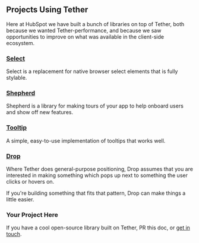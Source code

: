 ## Projects Using Tether

Here at HubSpot we have built a bunch of libraries on top of Tether,
both because we wanted Tether-performance, and because we saw opportunities
to improve on what was available in the client-side ecosystem.

### [Select](http://github.hubspot.com/select/docs/welcome)

Select is a replacement for native browser select elements that is fully stylable.

### [Shepherd](http://github.hubspot.com/shepherd/docs/welcome)

Shepherd is a library for making tours of your app to help onboard users and show off
new features.

### [Tooltip](http://github.hubspot.com/tooltip/docs/welcome)

A simple, easy-to-use implementation of tooltips that works well.

### [Drop](http://github.hubspot.com/drop/docs/welcome)

Where Tether does general-purpose positioning, Drop assumes that you are interested
in making something which pops up next to something the user clicks or hovers on.

If you're building something that fits that pattern, Drop can make things a little easier.

### Your Project Here

If you have a cool open-source library built on Tether, PR this doc, or [get in touch](mailto:zbloom@hubspot.com).
